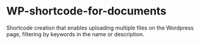 # WP-shortcode-for-documents
Shortcode creation that enables uploading multiple files on the Wordpress page, filtering by keywords in the name or description. 
